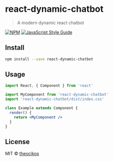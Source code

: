 # react-dynamic-chatbot

> A modern dynamic react chatbot

[![NPM](https://img.shields.io/npm/v/react-dynamic-chatbot.svg)](https://www.npmjs.com/package/react-dynamic-chatbot) [![JavaScript Style Guide](https://img.shields.io/badge/code_style-standard-brightgreen.svg)](https://standardjs.com)

## Install

```bash
npm install --save react-dynamic-chatbot
```

## Usage

```jsx
import React, { Component } from 'react'

import MyComponent from 'react-dynamic-chatbot'
import 'react-dynamic-chatbot/dist/index.css'

class Example extends Component {
  render() {
    return <MyComponent />
  }
}
```

## License

MIT © [theocikos](https://github.com/theocikos)
